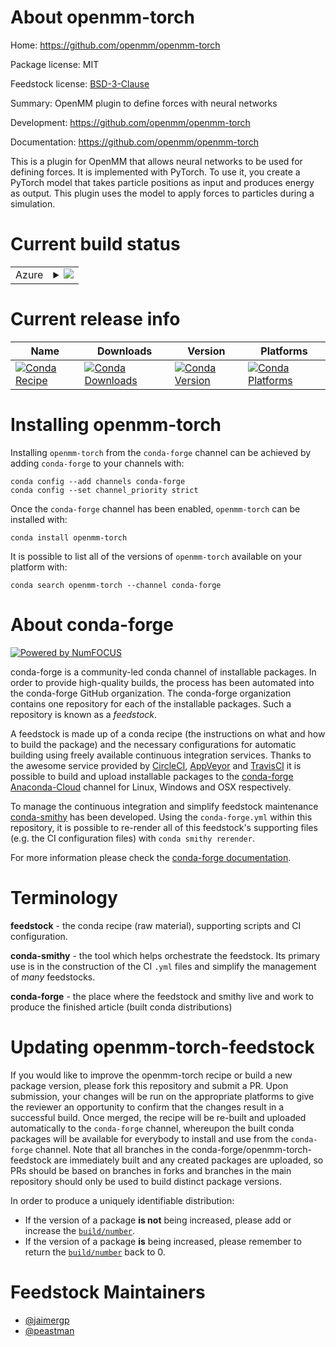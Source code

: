 About openmm-torch
==================

Home: https://github.com/openmm/openmm-torch

Package license: MIT

Feedstock license: [BSD-3-Clause](https://github.com/conda-forge/openmm-torch-feedstock/blob/master/LICENSE.txt)

Summary: OpenMM plugin to define forces with neural networks

Development: https://github.com/openmm/openmm-torch

Documentation: https://github.com/openmm/openmm-torch

This is a plugin for OpenMM that allows neural networks to be
used for defining forces. It is implemented with PyTorch.
To use it, you create a PyTorch model that takes particle
positions as input and produces energy as output. This plugin
uses the model to apply forces to particles during a simulation.


Current build status
====================


<table>
    
  <tr>
    <td>Azure</td>
    <td>
      <details>
        <summary>
          <a href="https://dev.azure.com/conda-forge/feedstock-builds/_build/latest?definitionId=11624&branchName=master">
            <img src="https://dev.azure.com/conda-forge/feedstock-builds/_apis/build/status/openmm-torch-feedstock?branchName=master">
          </a>
        </summary>
        <table>
          <thead><tr><th>Variant</th><th>Status</th></tr></thead>
          <tbody><tr>
              <td>linux_64_cuda_compiler_version11.0python3.7.____cpythonpytorch_version1.10.0</td>
              <td>
                <a href="https://dev.azure.com/conda-forge/feedstock-builds/_build/latest?definitionId=11624&branchName=master">
                  <img src="https://dev.azure.com/conda-forge/feedstock-builds/_apis/build/status/openmm-torch-feedstock?branchName=master&jobName=linux&configuration=linux_64_cuda_compiler_version11.0python3.7.____cpythonpytorch_version1.10.0" alt="variant">
                </a>
              </td>
            </tr><tr>
              <td>linux_64_cuda_compiler_version11.0python3.7.____cpythonpytorch_version1.8.0</td>
              <td>
                <a href="https://dev.azure.com/conda-forge/feedstock-builds/_build/latest?definitionId=11624&branchName=master">
                  <img src="https://dev.azure.com/conda-forge/feedstock-builds/_apis/build/status/openmm-torch-feedstock?branchName=master&jobName=linux&configuration=linux_64_cuda_compiler_version11.0python3.7.____cpythonpytorch_version1.8.0" alt="variant">
                </a>
              </td>
            </tr><tr>
              <td>linux_64_cuda_compiler_version11.0python3.7.____cpythonpytorch_version1.9.0</td>
              <td>
                <a href="https://dev.azure.com/conda-forge/feedstock-builds/_build/latest?definitionId=11624&branchName=master">
                  <img src="https://dev.azure.com/conda-forge/feedstock-builds/_apis/build/status/openmm-torch-feedstock?branchName=master&jobName=linux&configuration=linux_64_cuda_compiler_version11.0python3.7.____cpythonpytorch_version1.9.0" alt="variant">
                </a>
              </td>
            </tr><tr>
              <td>linux_64_cuda_compiler_version11.0python3.7.____cpythonpytorch_version1.9.1</td>
              <td>
                <a href="https://dev.azure.com/conda-forge/feedstock-builds/_build/latest?definitionId=11624&branchName=master">
                  <img src="https://dev.azure.com/conda-forge/feedstock-builds/_apis/build/status/openmm-torch-feedstock?branchName=master&jobName=linux&configuration=linux_64_cuda_compiler_version11.0python3.7.____cpythonpytorch_version1.9.1" alt="variant">
                </a>
              </td>
            </tr><tr>
              <td>linux_64_cuda_compiler_version11.0python3.8.____cpythonpytorch_version1.10.0</td>
              <td>
                <a href="https://dev.azure.com/conda-forge/feedstock-builds/_build/latest?definitionId=11624&branchName=master">
                  <img src="https://dev.azure.com/conda-forge/feedstock-builds/_apis/build/status/openmm-torch-feedstock?branchName=master&jobName=linux&configuration=linux_64_cuda_compiler_version11.0python3.8.____cpythonpytorch_version1.10.0" alt="variant">
                </a>
              </td>
            </tr><tr>
              <td>linux_64_cuda_compiler_version11.0python3.8.____cpythonpytorch_version1.8.0</td>
              <td>
                <a href="https://dev.azure.com/conda-forge/feedstock-builds/_build/latest?definitionId=11624&branchName=master">
                  <img src="https://dev.azure.com/conda-forge/feedstock-builds/_apis/build/status/openmm-torch-feedstock?branchName=master&jobName=linux&configuration=linux_64_cuda_compiler_version11.0python3.8.____cpythonpytorch_version1.8.0" alt="variant">
                </a>
              </td>
            </tr><tr>
              <td>linux_64_cuda_compiler_version11.0python3.8.____cpythonpytorch_version1.9.0</td>
              <td>
                <a href="https://dev.azure.com/conda-forge/feedstock-builds/_build/latest?definitionId=11624&branchName=master">
                  <img src="https://dev.azure.com/conda-forge/feedstock-builds/_apis/build/status/openmm-torch-feedstock?branchName=master&jobName=linux&configuration=linux_64_cuda_compiler_version11.0python3.8.____cpythonpytorch_version1.9.0" alt="variant">
                </a>
              </td>
            </tr><tr>
              <td>linux_64_cuda_compiler_version11.0python3.8.____cpythonpytorch_version1.9.1</td>
              <td>
                <a href="https://dev.azure.com/conda-forge/feedstock-builds/_build/latest?definitionId=11624&branchName=master">
                  <img src="https://dev.azure.com/conda-forge/feedstock-builds/_apis/build/status/openmm-torch-feedstock?branchName=master&jobName=linux&configuration=linux_64_cuda_compiler_version11.0python3.8.____cpythonpytorch_version1.9.1" alt="variant">
                </a>
              </td>
            </tr><tr>
              <td>linux_64_cuda_compiler_version11.0python3.9.____cpythonpytorch_version1.10.0</td>
              <td>
                <a href="https://dev.azure.com/conda-forge/feedstock-builds/_build/latest?definitionId=11624&branchName=master">
                  <img src="https://dev.azure.com/conda-forge/feedstock-builds/_apis/build/status/openmm-torch-feedstock?branchName=master&jobName=linux&configuration=linux_64_cuda_compiler_version11.0python3.9.____cpythonpytorch_version1.10.0" alt="variant">
                </a>
              </td>
            </tr><tr>
              <td>linux_64_cuda_compiler_version11.0python3.9.____cpythonpytorch_version1.8.0</td>
              <td>
                <a href="https://dev.azure.com/conda-forge/feedstock-builds/_build/latest?definitionId=11624&branchName=master">
                  <img src="https://dev.azure.com/conda-forge/feedstock-builds/_apis/build/status/openmm-torch-feedstock?branchName=master&jobName=linux&configuration=linux_64_cuda_compiler_version11.0python3.9.____cpythonpytorch_version1.8.0" alt="variant">
                </a>
              </td>
            </tr><tr>
              <td>linux_64_cuda_compiler_version11.0python3.9.____cpythonpytorch_version1.9.0</td>
              <td>
                <a href="https://dev.azure.com/conda-forge/feedstock-builds/_build/latest?definitionId=11624&branchName=master">
                  <img src="https://dev.azure.com/conda-forge/feedstock-builds/_apis/build/status/openmm-torch-feedstock?branchName=master&jobName=linux&configuration=linux_64_cuda_compiler_version11.0python3.9.____cpythonpytorch_version1.9.0" alt="variant">
                </a>
              </td>
            </tr><tr>
              <td>linux_64_cuda_compiler_version11.0python3.9.____cpythonpytorch_version1.9.1</td>
              <td>
                <a href="https://dev.azure.com/conda-forge/feedstock-builds/_build/latest?definitionId=11624&branchName=master">
                  <img src="https://dev.azure.com/conda-forge/feedstock-builds/_apis/build/status/openmm-torch-feedstock?branchName=master&jobName=linux&configuration=linux_64_cuda_compiler_version11.0python3.9.____cpythonpytorch_version1.9.1" alt="variant">
                </a>
              </td>
            </tr><tr>
              <td>linux_64_cuda_compiler_version11.1python3.7.____cpythonpytorch_version1.10.0</td>
              <td>
                <a href="https://dev.azure.com/conda-forge/feedstock-builds/_build/latest?definitionId=11624&branchName=master">
                  <img src="https://dev.azure.com/conda-forge/feedstock-builds/_apis/build/status/openmm-torch-feedstock?branchName=master&jobName=linux&configuration=linux_64_cuda_compiler_version11.1python3.7.____cpythonpytorch_version1.10.0" alt="variant">
                </a>
              </td>
            </tr><tr>
              <td>linux_64_cuda_compiler_version11.1python3.7.____cpythonpytorch_version1.8.0</td>
              <td>
                <a href="https://dev.azure.com/conda-forge/feedstock-builds/_build/latest?definitionId=11624&branchName=master">
                  <img src="https://dev.azure.com/conda-forge/feedstock-builds/_apis/build/status/openmm-torch-feedstock?branchName=master&jobName=linux&configuration=linux_64_cuda_compiler_version11.1python3.7.____cpythonpytorch_version1.8.0" alt="variant">
                </a>
              </td>
            </tr><tr>
              <td>linux_64_cuda_compiler_version11.1python3.7.____cpythonpytorch_version1.9.0</td>
              <td>
                <a href="https://dev.azure.com/conda-forge/feedstock-builds/_build/latest?definitionId=11624&branchName=master">
                  <img src="https://dev.azure.com/conda-forge/feedstock-builds/_apis/build/status/openmm-torch-feedstock?branchName=master&jobName=linux&configuration=linux_64_cuda_compiler_version11.1python3.7.____cpythonpytorch_version1.9.0" alt="variant">
                </a>
              </td>
            </tr><tr>
              <td>linux_64_cuda_compiler_version11.1python3.7.____cpythonpytorch_version1.9.1</td>
              <td>
                <a href="https://dev.azure.com/conda-forge/feedstock-builds/_build/latest?definitionId=11624&branchName=master">
                  <img src="https://dev.azure.com/conda-forge/feedstock-builds/_apis/build/status/openmm-torch-feedstock?branchName=master&jobName=linux&configuration=linux_64_cuda_compiler_version11.1python3.7.____cpythonpytorch_version1.9.1" alt="variant">
                </a>
              </td>
            </tr><tr>
              <td>linux_64_cuda_compiler_version11.1python3.8.____cpythonpytorch_version1.10.0</td>
              <td>
                <a href="https://dev.azure.com/conda-forge/feedstock-builds/_build/latest?definitionId=11624&branchName=master">
                  <img src="https://dev.azure.com/conda-forge/feedstock-builds/_apis/build/status/openmm-torch-feedstock?branchName=master&jobName=linux&configuration=linux_64_cuda_compiler_version11.1python3.8.____cpythonpytorch_version1.10.0" alt="variant">
                </a>
              </td>
            </tr><tr>
              <td>linux_64_cuda_compiler_version11.1python3.8.____cpythonpytorch_version1.8.0</td>
              <td>
                <a href="https://dev.azure.com/conda-forge/feedstock-builds/_build/latest?definitionId=11624&branchName=master">
                  <img src="https://dev.azure.com/conda-forge/feedstock-builds/_apis/build/status/openmm-torch-feedstock?branchName=master&jobName=linux&configuration=linux_64_cuda_compiler_version11.1python3.8.____cpythonpytorch_version1.8.0" alt="variant">
                </a>
              </td>
            </tr><tr>
              <td>linux_64_cuda_compiler_version11.1python3.8.____cpythonpytorch_version1.9.0</td>
              <td>
                <a href="https://dev.azure.com/conda-forge/feedstock-builds/_build/latest?definitionId=11624&branchName=master">
                  <img src="https://dev.azure.com/conda-forge/feedstock-builds/_apis/build/status/openmm-torch-feedstock?branchName=master&jobName=linux&configuration=linux_64_cuda_compiler_version11.1python3.8.____cpythonpytorch_version1.9.0" alt="variant">
                </a>
              </td>
            </tr><tr>
              <td>linux_64_cuda_compiler_version11.1python3.8.____cpythonpytorch_version1.9.1</td>
              <td>
                <a href="https://dev.azure.com/conda-forge/feedstock-builds/_build/latest?definitionId=11624&branchName=master">
                  <img src="https://dev.azure.com/conda-forge/feedstock-builds/_apis/build/status/openmm-torch-feedstock?branchName=master&jobName=linux&configuration=linux_64_cuda_compiler_version11.1python3.8.____cpythonpytorch_version1.9.1" alt="variant">
                </a>
              </td>
            </tr><tr>
              <td>linux_64_cuda_compiler_version11.1python3.9.____cpythonpytorch_version1.10.0</td>
              <td>
                <a href="https://dev.azure.com/conda-forge/feedstock-builds/_build/latest?definitionId=11624&branchName=master">
                  <img src="https://dev.azure.com/conda-forge/feedstock-builds/_apis/build/status/openmm-torch-feedstock?branchName=master&jobName=linux&configuration=linux_64_cuda_compiler_version11.1python3.9.____cpythonpytorch_version1.10.0" alt="variant">
                </a>
              </td>
            </tr><tr>
              <td>linux_64_cuda_compiler_version11.1python3.9.____cpythonpytorch_version1.8.0</td>
              <td>
                <a href="https://dev.azure.com/conda-forge/feedstock-builds/_build/latest?definitionId=11624&branchName=master">
                  <img src="https://dev.azure.com/conda-forge/feedstock-builds/_apis/build/status/openmm-torch-feedstock?branchName=master&jobName=linux&configuration=linux_64_cuda_compiler_version11.1python3.9.____cpythonpytorch_version1.8.0" alt="variant">
                </a>
              </td>
            </tr><tr>
              <td>linux_64_cuda_compiler_version11.1python3.9.____cpythonpytorch_version1.9.0</td>
              <td>
                <a href="https://dev.azure.com/conda-forge/feedstock-builds/_build/latest?definitionId=11624&branchName=master">
                  <img src="https://dev.azure.com/conda-forge/feedstock-builds/_apis/build/status/openmm-torch-feedstock?branchName=master&jobName=linux&configuration=linux_64_cuda_compiler_version11.1python3.9.____cpythonpytorch_version1.9.0" alt="variant">
                </a>
              </td>
            </tr><tr>
              <td>linux_64_cuda_compiler_version11.1python3.9.____cpythonpytorch_version1.9.1</td>
              <td>
                <a href="https://dev.azure.com/conda-forge/feedstock-builds/_build/latest?definitionId=11624&branchName=master">
                  <img src="https://dev.azure.com/conda-forge/feedstock-builds/_apis/build/status/openmm-torch-feedstock?branchName=master&jobName=linux&configuration=linux_64_cuda_compiler_version11.1python3.9.____cpythonpytorch_version1.9.1" alt="variant">
                </a>
              </td>
            </tr><tr>
              <td>linux_64_cuda_compiler_version11.2python3.7.____cpythonpytorch_version1.10.0</td>
              <td>
                <a href="https://dev.azure.com/conda-forge/feedstock-builds/_build/latest?definitionId=11624&branchName=master">
                  <img src="https://dev.azure.com/conda-forge/feedstock-builds/_apis/build/status/openmm-torch-feedstock?branchName=master&jobName=linux&configuration=linux_64_cuda_compiler_version11.2python3.7.____cpythonpytorch_version1.10.0" alt="variant">
                </a>
              </td>
            </tr><tr>
              <td>linux_64_cuda_compiler_version11.2python3.7.____cpythonpytorch_version1.8.0</td>
              <td>
                <a href="https://dev.azure.com/conda-forge/feedstock-builds/_build/latest?definitionId=11624&branchName=master">
                  <img src="https://dev.azure.com/conda-forge/feedstock-builds/_apis/build/status/openmm-torch-feedstock?branchName=master&jobName=linux&configuration=linux_64_cuda_compiler_version11.2python3.7.____cpythonpytorch_version1.8.0" alt="variant">
                </a>
              </td>
            </tr><tr>
              <td>linux_64_cuda_compiler_version11.2python3.7.____cpythonpytorch_version1.9.0</td>
              <td>
                <a href="https://dev.azure.com/conda-forge/feedstock-builds/_build/latest?definitionId=11624&branchName=master">
                  <img src="https://dev.azure.com/conda-forge/feedstock-builds/_apis/build/status/openmm-torch-feedstock?branchName=master&jobName=linux&configuration=linux_64_cuda_compiler_version11.2python3.7.____cpythonpytorch_version1.9.0" alt="variant">
                </a>
              </td>
            </tr><tr>
              <td>linux_64_cuda_compiler_version11.2python3.7.____cpythonpytorch_version1.9.1</td>
              <td>
                <a href="https://dev.azure.com/conda-forge/feedstock-builds/_build/latest?definitionId=11624&branchName=master">
                  <img src="https://dev.azure.com/conda-forge/feedstock-builds/_apis/build/status/openmm-torch-feedstock?branchName=master&jobName=linux&configuration=linux_64_cuda_compiler_version11.2python3.7.____cpythonpytorch_version1.9.1" alt="variant">
                </a>
              </td>
            </tr><tr>
              <td>linux_64_cuda_compiler_version11.2python3.8.____cpythonpytorch_version1.10.0</td>
              <td>
                <a href="https://dev.azure.com/conda-forge/feedstock-builds/_build/latest?definitionId=11624&branchName=master">
                  <img src="https://dev.azure.com/conda-forge/feedstock-builds/_apis/build/status/openmm-torch-feedstock?branchName=master&jobName=linux&configuration=linux_64_cuda_compiler_version11.2python3.8.____cpythonpytorch_version1.10.0" alt="variant">
                </a>
              </td>
            </tr><tr>
              <td>linux_64_cuda_compiler_version11.2python3.8.____cpythonpytorch_version1.8.0</td>
              <td>
                <a href="https://dev.azure.com/conda-forge/feedstock-builds/_build/latest?definitionId=11624&branchName=master">
                  <img src="https://dev.azure.com/conda-forge/feedstock-builds/_apis/build/status/openmm-torch-feedstock?branchName=master&jobName=linux&configuration=linux_64_cuda_compiler_version11.2python3.8.____cpythonpytorch_version1.8.0" alt="variant">
                </a>
              </td>
            </tr><tr>
              <td>linux_64_cuda_compiler_version11.2python3.8.____cpythonpytorch_version1.9.0</td>
              <td>
                <a href="https://dev.azure.com/conda-forge/feedstock-builds/_build/latest?definitionId=11624&branchName=master">
                  <img src="https://dev.azure.com/conda-forge/feedstock-builds/_apis/build/status/openmm-torch-feedstock?branchName=master&jobName=linux&configuration=linux_64_cuda_compiler_version11.2python3.8.____cpythonpytorch_version1.9.0" alt="variant">
                </a>
              </td>
            </tr><tr>
              <td>linux_64_cuda_compiler_version11.2python3.8.____cpythonpytorch_version1.9.1</td>
              <td>
                <a href="https://dev.azure.com/conda-forge/feedstock-builds/_build/latest?definitionId=11624&branchName=master">
                  <img src="https://dev.azure.com/conda-forge/feedstock-builds/_apis/build/status/openmm-torch-feedstock?branchName=master&jobName=linux&configuration=linux_64_cuda_compiler_version11.2python3.8.____cpythonpytorch_version1.9.1" alt="variant">
                </a>
              </td>
            </tr><tr>
              <td>linux_64_cuda_compiler_version11.2python3.9.____cpythonpytorch_version1.10.0</td>
              <td>
                <a href="https://dev.azure.com/conda-forge/feedstock-builds/_build/latest?definitionId=11624&branchName=master">
                  <img src="https://dev.azure.com/conda-forge/feedstock-builds/_apis/build/status/openmm-torch-feedstock?branchName=master&jobName=linux&configuration=linux_64_cuda_compiler_version11.2python3.9.____cpythonpytorch_version1.10.0" alt="variant">
                </a>
              </td>
            </tr><tr>
              <td>linux_64_cuda_compiler_version11.2python3.9.____cpythonpytorch_version1.8.0</td>
              <td>
                <a href="https://dev.azure.com/conda-forge/feedstock-builds/_build/latest?definitionId=11624&branchName=master">
                  <img src="https://dev.azure.com/conda-forge/feedstock-builds/_apis/build/status/openmm-torch-feedstock?branchName=master&jobName=linux&configuration=linux_64_cuda_compiler_version11.2python3.9.____cpythonpytorch_version1.8.0" alt="variant">
                </a>
              </td>
            </tr><tr>
              <td>linux_64_cuda_compiler_version11.2python3.9.____cpythonpytorch_version1.9.0</td>
              <td>
                <a href="https://dev.azure.com/conda-forge/feedstock-builds/_build/latest?definitionId=11624&branchName=master">
                  <img src="https://dev.azure.com/conda-forge/feedstock-builds/_apis/build/status/openmm-torch-feedstock?branchName=master&jobName=linux&configuration=linux_64_cuda_compiler_version11.2python3.9.____cpythonpytorch_version1.9.0" alt="variant">
                </a>
              </td>
            </tr><tr>
              <td>linux_64_cuda_compiler_version11.2python3.9.____cpythonpytorch_version1.9.1</td>
              <td>
                <a href="https://dev.azure.com/conda-forge/feedstock-builds/_build/latest?definitionId=11624&branchName=master">
                  <img src="https://dev.azure.com/conda-forge/feedstock-builds/_apis/build/status/openmm-torch-feedstock?branchName=master&jobName=linux&configuration=linux_64_cuda_compiler_version11.2python3.9.____cpythonpytorch_version1.9.1" alt="variant">
                </a>
              </td>
            </tr><tr>
              <td>osx_64_python3.7.____cpythonpytorch_version1.10.0</td>
              <td>
                <a href="https://dev.azure.com/conda-forge/feedstock-builds/_build/latest?definitionId=11624&branchName=master">
                  <img src="https://dev.azure.com/conda-forge/feedstock-builds/_apis/build/status/openmm-torch-feedstock?branchName=master&jobName=osx&configuration=osx_64_python3.7.____cpythonpytorch_version1.10.0" alt="variant">
                </a>
              </td>
            </tr><tr>
              <td>osx_64_python3.7.____cpythonpytorch_version1.8.0</td>
              <td>
                <a href="https://dev.azure.com/conda-forge/feedstock-builds/_build/latest?definitionId=11624&branchName=master">
                  <img src="https://dev.azure.com/conda-forge/feedstock-builds/_apis/build/status/openmm-torch-feedstock?branchName=master&jobName=osx&configuration=osx_64_python3.7.____cpythonpytorch_version1.8.0" alt="variant">
                </a>
              </td>
            </tr><tr>
              <td>osx_64_python3.7.____cpythonpytorch_version1.9.0</td>
              <td>
                <a href="https://dev.azure.com/conda-forge/feedstock-builds/_build/latest?definitionId=11624&branchName=master">
                  <img src="https://dev.azure.com/conda-forge/feedstock-builds/_apis/build/status/openmm-torch-feedstock?branchName=master&jobName=osx&configuration=osx_64_python3.7.____cpythonpytorch_version1.9.0" alt="variant">
                </a>
              </td>
            </tr><tr>
              <td>osx_64_python3.7.____cpythonpytorch_version1.9.1</td>
              <td>
                <a href="https://dev.azure.com/conda-forge/feedstock-builds/_build/latest?definitionId=11624&branchName=master">
                  <img src="https://dev.azure.com/conda-forge/feedstock-builds/_apis/build/status/openmm-torch-feedstock?branchName=master&jobName=osx&configuration=osx_64_python3.7.____cpythonpytorch_version1.9.1" alt="variant">
                </a>
              </td>
            </tr><tr>
              <td>osx_64_python3.8.____cpythonpytorch_version1.10.0</td>
              <td>
                <a href="https://dev.azure.com/conda-forge/feedstock-builds/_build/latest?definitionId=11624&branchName=master">
                  <img src="https://dev.azure.com/conda-forge/feedstock-builds/_apis/build/status/openmm-torch-feedstock?branchName=master&jobName=osx&configuration=osx_64_python3.8.____cpythonpytorch_version1.10.0" alt="variant">
                </a>
              </td>
            </tr><tr>
              <td>osx_64_python3.8.____cpythonpytorch_version1.8.0</td>
              <td>
                <a href="https://dev.azure.com/conda-forge/feedstock-builds/_build/latest?definitionId=11624&branchName=master">
                  <img src="https://dev.azure.com/conda-forge/feedstock-builds/_apis/build/status/openmm-torch-feedstock?branchName=master&jobName=osx&configuration=osx_64_python3.8.____cpythonpytorch_version1.8.0" alt="variant">
                </a>
              </td>
            </tr><tr>
              <td>osx_64_python3.8.____cpythonpytorch_version1.9.0</td>
              <td>
                <a href="https://dev.azure.com/conda-forge/feedstock-builds/_build/latest?definitionId=11624&branchName=master">
                  <img src="https://dev.azure.com/conda-forge/feedstock-builds/_apis/build/status/openmm-torch-feedstock?branchName=master&jobName=osx&configuration=osx_64_python3.8.____cpythonpytorch_version1.9.0" alt="variant">
                </a>
              </td>
            </tr><tr>
              <td>osx_64_python3.8.____cpythonpytorch_version1.9.1</td>
              <td>
                <a href="https://dev.azure.com/conda-forge/feedstock-builds/_build/latest?definitionId=11624&branchName=master">
                  <img src="https://dev.azure.com/conda-forge/feedstock-builds/_apis/build/status/openmm-torch-feedstock?branchName=master&jobName=osx&configuration=osx_64_python3.8.____cpythonpytorch_version1.9.1" alt="variant">
                </a>
              </td>
            </tr><tr>
              <td>osx_64_python3.9.____cpythonpytorch_version1.10.0</td>
              <td>
                <a href="https://dev.azure.com/conda-forge/feedstock-builds/_build/latest?definitionId=11624&branchName=master">
                  <img src="https://dev.azure.com/conda-forge/feedstock-builds/_apis/build/status/openmm-torch-feedstock?branchName=master&jobName=osx&configuration=osx_64_python3.9.____cpythonpytorch_version1.10.0" alt="variant">
                </a>
              </td>
            </tr><tr>
              <td>osx_64_python3.9.____cpythonpytorch_version1.8.0</td>
              <td>
                <a href="https://dev.azure.com/conda-forge/feedstock-builds/_build/latest?definitionId=11624&branchName=master">
                  <img src="https://dev.azure.com/conda-forge/feedstock-builds/_apis/build/status/openmm-torch-feedstock?branchName=master&jobName=osx&configuration=osx_64_python3.9.____cpythonpytorch_version1.8.0" alt="variant">
                </a>
              </td>
            </tr><tr>
              <td>osx_64_python3.9.____cpythonpytorch_version1.9.0</td>
              <td>
                <a href="https://dev.azure.com/conda-forge/feedstock-builds/_build/latest?definitionId=11624&branchName=master">
                  <img src="https://dev.azure.com/conda-forge/feedstock-builds/_apis/build/status/openmm-torch-feedstock?branchName=master&jobName=osx&configuration=osx_64_python3.9.____cpythonpytorch_version1.9.0" alt="variant">
                </a>
              </td>
            </tr><tr>
              <td>osx_64_python3.9.____cpythonpytorch_version1.9.1</td>
              <td>
                <a href="https://dev.azure.com/conda-forge/feedstock-builds/_build/latest?definitionId=11624&branchName=master">
                  <img src="https://dev.azure.com/conda-forge/feedstock-builds/_apis/build/status/openmm-torch-feedstock?branchName=master&jobName=osx&configuration=osx_64_python3.9.____cpythonpytorch_version1.9.1" alt="variant">
                </a>
              </td>
            </tr>
          </tbody>
        </table>
      </details>
    </td>
  </tr>
</table>

Current release info
====================

| Name | Downloads | Version | Platforms |
| --- | --- | --- | --- |
| [![Conda Recipe](https://img.shields.io/badge/recipe-openmm--torch-green.svg)](https://anaconda.org/conda-forge/openmm-torch) | [![Conda Downloads](https://img.shields.io/conda/dn/conda-forge/openmm-torch.svg)](https://anaconda.org/conda-forge/openmm-torch) | [![Conda Version](https://img.shields.io/conda/vn/conda-forge/openmm-torch.svg)](https://anaconda.org/conda-forge/openmm-torch) | [![Conda Platforms](https://img.shields.io/conda/pn/conda-forge/openmm-torch.svg)](https://anaconda.org/conda-forge/openmm-torch) |

Installing openmm-torch
=======================

Installing `openmm-torch` from the `conda-forge` channel can be achieved by adding `conda-forge` to your channels with:

```
conda config --add channels conda-forge
conda config --set channel_priority strict
```

Once the `conda-forge` channel has been enabled, `openmm-torch` can be installed with:

```
conda install openmm-torch
```

It is possible to list all of the versions of `openmm-torch` available on your platform with:

```
conda search openmm-torch --channel conda-forge
```


About conda-forge
=================

[![Powered by NumFOCUS](https://img.shields.io/badge/powered%20by-NumFOCUS-orange.svg?style=flat&colorA=E1523D&colorB=007D8A)](http://numfocus.org)

conda-forge is a community-led conda channel of installable packages.
In order to provide high-quality builds, the process has been automated into the
conda-forge GitHub organization. The conda-forge organization contains one repository
for each of the installable packages. Such a repository is known as a *feedstock*.

A feedstock is made up of a conda recipe (the instructions on what and how to build
the package) and the necessary configurations for automatic building using freely
available continuous integration services. Thanks to the awesome service provided by
[CircleCI](https://circleci.com/), [AppVeyor](https://www.appveyor.com/)
and [TravisCI](https://travis-ci.com/) it is possible to build and upload installable
packages to the [conda-forge](https://anaconda.org/conda-forge)
[Anaconda-Cloud](https://anaconda.org/) channel for Linux, Windows and OSX respectively.

To manage the continuous integration and simplify feedstock maintenance
[conda-smithy](https://github.com/conda-forge/conda-smithy) has been developed.
Using the ``conda-forge.yml`` within this repository, it is possible to re-render all of
this feedstock's supporting files (e.g. the CI configuration files) with ``conda smithy rerender``.

For more information please check the [conda-forge documentation](https://conda-forge.org/docs/).

Terminology
===========

**feedstock** - the conda recipe (raw material), supporting scripts and CI configuration.

**conda-smithy** - the tool which helps orchestrate the feedstock.
                   Its primary use is in the construction of the CI ``.yml`` files
                   and simplify the management of *many* feedstocks.

**conda-forge** - the place where the feedstock and smithy live and work to
                  produce the finished article (built conda distributions)


Updating openmm-torch-feedstock
===============================

If you would like to improve the openmm-torch recipe or build a new
package version, please fork this repository and submit a PR. Upon submission,
your changes will be run on the appropriate platforms to give the reviewer an
opportunity to confirm that the changes result in a successful build. Once
merged, the recipe will be re-built and uploaded automatically to the
`conda-forge` channel, whereupon the built conda packages will be available for
everybody to install and use from the `conda-forge` channel.
Note that all branches in the conda-forge/openmm-torch-feedstock are
immediately built and any created packages are uploaded, so PRs should be based
on branches in forks and branches in the main repository should only be used to
build distinct package versions.

In order to produce a uniquely identifiable distribution:
 * If the version of a package **is not** being increased, please add or increase
   the [``build/number``](https://docs.conda.io/projects/conda-build/en/latest/resources/define-metadata.html#build-number-and-string).
 * If the version of a package **is** being increased, please remember to return
   the [``build/number``](https://docs.conda.io/projects/conda-build/en/latest/resources/define-metadata.html#build-number-and-string)
   back to 0.

Feedstock Maintainers
=====================

* [@jaimergp](https://github.com/jaimergp/)
* [@peastman](https://github.com/peastman/)

